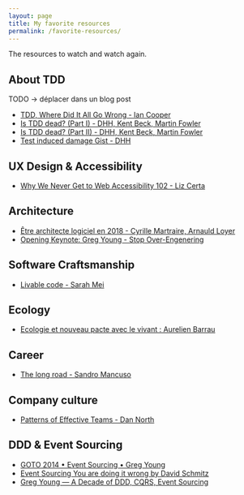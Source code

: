 ```yaml
---
layout: page
title: My favorite resources
permalink: /favorite-resources/
---
```



The resources to watch and watch again.

## About TDD 
TODO -> déplacer dans un blog post

* [TDD, Where Did It All Go Wrong - Ian Cooper](https://www.youtube.com/watch?v=EZ05e7EMOLM&feature=youtu.be)
* [Is TDD dead? (Part I) - DHH, Kent Beck, Martin Fowler](https://www.youtube.com/watch?v=z9quxZsLcfo)
* [Is TDD dead? (Part II) - DHH, Kent Beck, Martin Fowler](https://www.youtube.com/watch?v=JoTB2mcjU7w)
* [Test induced damage Gist - DHH](https://gist.github.com/dhh/4849a20d2ba89b34b201)

## UX Design & Accessibility

* [Why We Never Get to Web Accessibility 102 - Liz Certa](https://www.youtube.com/watch?v=gE8S4cUJFUo)

## Architecture

* [Être architecte logiciel en 2018 - Cyrille Martraire, Arnauld Loyer](https://www.youtube.com/watch?v=1igv2rHGKfo)
* [Opening Keynote: Greg Young - Stop Over-Engenering](https://www.youtube.com/watch?v=GRr4xeMn1uU)

## Software Craftsmanship

* [Livable code - Sarah Mei](https://www.youtube.com/watch?v=8_UoDmJi7U8)

## Ecology

* [Ecologie et nouveau pacte avec le vivant : Aurelien Barrau](https://www.youtube.com/watch?v=H4wjc4FHpNY&feature=youtu.be)

## Career

* [The long road - Sandro Mancuso](https://marc-bouvier.github.io/2018/10/04/sandro-mancuso-the-long-road/)

## Company culture

* [Patterns of Effective Teams - Dan North](https://www.youtube.com/watch?v=lvs7VEsQzKY)

## DDD & Event Sourcing

* [GOTO 2014 • Event Sourcing • Greg Young](https://www.youtube.com/watch?v=8JKjvY4etTY)
* [Event Sourcing You are doing it wrong by David Schmitz](https://www.youtube.com/watch?v=GzrZworHpIk)
* [Greg Young — A Decade of DDD, CQRS, Event Sourcing](https://www.youtube.com/watch?v=LDW0QWie21s&t=20s)
